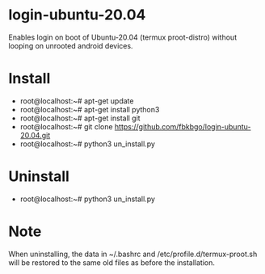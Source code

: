 # login-ubuntu-20.04
Enables login on boot of Ubuntu-20.04 (termux proot-distro) without looping on unrooted android devices.

# Install
- root@localhost:~# apt-get update
- root@localhost:~# apt-get install python3
- root@localhost:~# apt-get install git
- root@localhost:~# git clone https://github.com/fbkbgo/login-ubuntu-20.04.git
- root@localhost:~# python3 un_install.py

# Uninstall
- root@localhost:~# python3 un_install.py

# Note
When uninstalling, the data in ~/.bashrc and /etc/profile.d/termux-proot.sh will be restored to the same old files as before the installation.
